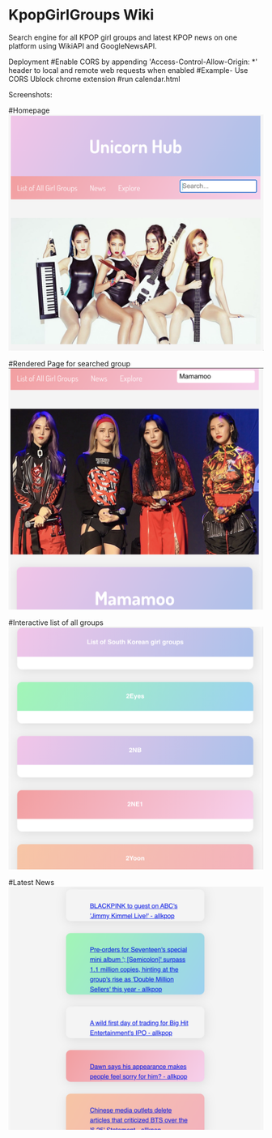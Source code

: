 # KpopGirlGroups Wiki
Search engine for all KPOP girl groups and latest KPOP news on one platform using WikiAPI and GoogleNewsAPI.

Deployment
#Enable CORS by appending 'Access-Control-Allow-Origin: *' header to local and remote web requests when enabled
#Example- Use CORS Ublock chrome extension 
#run calendar.html 

Screenshots: 

#Homepage
![Screenshot](Screenshot1.png)

#Rendered Page for searched group
![Screenshot](Screenshot2.png)

#Interactive list of all groups
![Screenshot](Screenshot3.png)

#Latest News
![Screenshot](Screenshot4.png)
